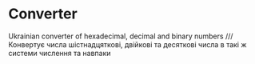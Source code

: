 # Converter
Ukrainian converter of hexadecimal, decimal and binary numbers
///
Конвертує числа шістнадцяткові, двійкові та десяткові числа в такі ж системи числення та навпаки
